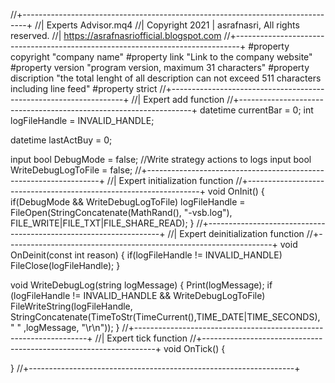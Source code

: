 //+-------------------------------------------------------------------------------+
//| Experts Advisor.mq4 
//| Copyright 2021 | asrafnasri, All rights reserved.
//| https://asrafnasriofficial.blogspot.com
//+-------------------------------------------------------------------------------+
#property copyright "company name"
#property link "Link to the company website"
#property version "program version, maximum 31 characters"
#property discription "the total lenght of all description can not exceed 511 characters including line feed"
#property strict
//+------------------------------------------------------------------+
//| Expert add function
//+------------------------------------------------------------------+
datetime currentBar = 0;
int logFileHandle = INVALID_HANDLE;

datetime lastActBuy = 0;

input bool DebugMode = false; //Write strategy actions to logs
input bool WriteDebugLogToFile = false;
//+------------------------------------------------------------------+
//| Expert initialization function
//+------------------------------------------------------------------+
void OnInit()
{
   if(DebugMode && WriteDebugLogToFile)
     logFileHandle = FileOpen(StringConcatenate(MathRand(), "-vsb.log"), FILE_WRITE|FILE_TXT|FILE_SHARE_READ);
}
//+------------------------------------------------------------------+
//| Expert deinitialization function
//+------------------------------------------------------------------+
void OnDeinit(const int reason)
{
   if(logFileHandle != INVALID_HANDLE)
     FileClose(logFileHandle);
}

void WriteDebugLog(string logMessage)
{
   Print(logMessage);
   if (logFileHandle != INVALID_HANDLE && WriteDebugLogToFile)
     FileWriteString(logFileHandle, StringConcatenate(TimeToStr(TimeCurrent(),TIME_DATE|TIME_SECONDS), " " ,logMessage, "\r\n"));
  }
//+------------------------------------------------------------------+
//| Expert tick function
//+------------------------------------------------------------------+
void OnTick()
  {
  	
  }
//+------------------------------------------------------------------+
